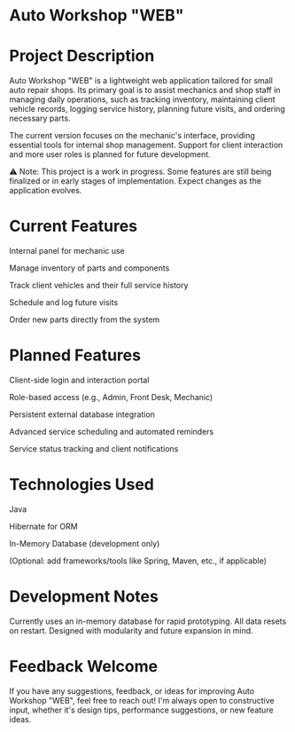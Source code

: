 # Auto Workshop "WEB"
# Project Description

Auto Workshop "WEB" is a lightweight web application tailored for small auto repair shops. Its primary goal is to assist mechanics and shop staff in managing daily operations, such as tracking inventory, maintaining client vehicle records, logging service history, planning future visits, and ordering necessary parts.

The current version focuses on the mechanic's interface, providing essential tools for internal shop management. Support for client interaction and more user roles is planned for future development.

⚠ Note: This project is a work in progress. Some features are still being finalized or in early stages of implementation. Expect changes as the application evolves.

# Current Features

Internal panel for mechanic use

Manage inventory of parts and components

Track client vehicles and their full service history

Schedule and log future visits

Order new parts directly from the system

# Planned Features

Client-side login and interaction portal

Role-based access (e.g., Admin, Front Desk, Mechanic)

Persistent external database integration

Advanced service scheduling and automated reminders

Service status tracking and client notifications

# Technologies Used

Java

Hibernate for ORM

In-Memory Database (development only)

(Optional: add frameworks/tools like Spring, Maven, etc., if applicable)

# Development Notes

Currently uses an in-memory database for rapid prototyping. All data resets on restart.
Designed with modularity and future expansion in mind.

# Feedback Welcome

If you have any suggestions, feedback, or ideas for improving Auto Workshop "WEB", feel free to reach out! I'm always open to constructive input, whether it's design tips, performance suggestions, or new feature ideas.

